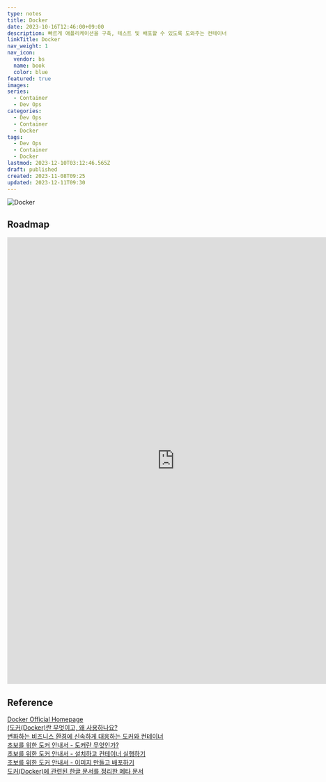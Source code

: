 ```yaml
---
type: notes
title: Docker
date: 2023-10-16T12:46:00+09:00
description: 빠르게 애플리케이션을 구축, 테스트 및 배포할 수 있도록 도와주는 컨테이너 런타임 기술
linkTitle: Docker
nav_weight: 1
nav_icon:
  vendor: bs
  name: book
  color: blue
featured: true
images:
series:
  - Container
  - Dev Ops
categories:
  - Dev Ops
  - Container
  - Docker
tags:
  - Dev Ops
  - Container
  - Docker
lastmod: 2023-12-10T03:12:46.565Z
draft: published
created: 2023-11-08T09:25
updated: 2023-12-11T09:30
---
```


![Docker](/dev-ops/docker.png?width=512px#center "https://developer.nvidia.com/ko-kr/blog/%EC%BB%A8%ED%85%8C%EC%9D%B4%EB%84%88-%EB%B0%8F-%ED%81%B4%EB%9D%BC%EC%9A%B0%EB%93%9C%EC%97%90%EC%84%9C-nvidia-nsight-%EC%8B%9C%EC%8A%A4%ED%85%9C-%EC%82%AC%EC%9A%A9%ED%95%98%EA%B8%B0/")

## Roadmap

<p align="center">
<iframe width="768" height="1024" src="https://roadmap.sh/docker?s=652b754df43a58c923ce9d26" frameborder="0" allow="accelerometer; autoplay; encrypted-media; gyroscope; picture-in-picture" allowfullscreen></iframe>
</p>

## Reference

[Docker Official Homepage](https://www.docker.om/)  
[(도커(Docker)란 무엇이고, 왜 사용하나요?](https://yozm.wishket.com/magazine/detail/732/)  
[변화하는 비즈니스 환경에 신속하게 대응하는 도커와 컨테이너](https://www.samsungsds.com/kr/insights/docker_container.html)  
[초보를 위한 도커 안내서 - 도커란 무엇인가?](https://subicura.com/2017/01/19/docker-guide-for-beginners-1.html)  
[초보를 위한 도커 안내서 - 설치하고 컨테이너 실행하기](https://subicura.com/2017/01/19/docker-guide-for-beginners-2.html)  
[초보를 위한 도커 안내서 - 이미지 만들고 배포하기](https://subicura.com/2017/02/10/docker-guide-for-beginners-create-image-and-deploy.html)  
[도커(Docker)에 관련된 한글 문서를 정리한 메타 문서](https://github.com/remotty/documents.docker.co.kr)
